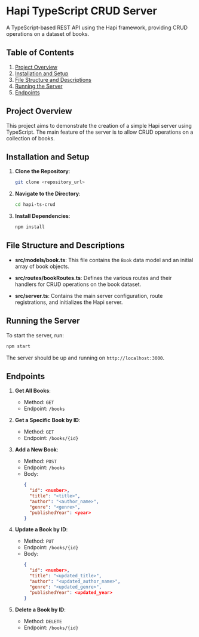 # Hapi TypeScript CRUD Server

A TypeScript-based REST API using the Hapi framework, providing CRUD operations on a dataset of books.

## Table of Contents

1. [Project Overview](#project-overview)
2. [Installation and Setup](#installation-and-setup)
3. [File Structure and Descriptions](#file-structure-and-descriptions)
4. [Running the Server](#running-the-server)
5. [Endpoints](#endpoints)

## Project Overview

This project aims to demonstrate the creation of a simple Hapi server using TypeScript. The main feature of the server is to allow CRUD operations on a collection of books.

## Installation and Setup

1. **Clone the Repository**:

   ```bash
   git clone <repository_url>
   ```

2. **Navigate to the Directory**:

   ```bash
   cd hapi-ts-crud
   ```

3. **Install Dependencies**:
   ```bash
   npm install
   ```

## File Structure and Descriptions

- **src/models/book.ts**: This file contains the `Book` data model and an initial array of book objects.
- **src/routes/bookRoutes.ts**: Defines the various routes and their handlers for CRUD operations on the book dataset.

- **src/server.ts**: Contains the main server configuration, route registrations, and initializes the Hapi server.

## Running the Server

To start the server, run:

```bash
npm start
```

The server should be up and running on `http://localhost:3000`.

## Endpoints

1. **Get All Books**:

   - Method: `GET`
   - Endpoint: `/books`

2. **Get a Specific Book by ID**:

   - Method: `GET`
   - Endpoint: `/books/{id}`

3. **Add a New Book**:

   - Method: `POST`
   - Endpoint: `/books`
   - Body:
     ```json
     {
       "id": <number>,
       "title": "<title>",
       "author": "<author_name>",
       "genre": "<genre>",
       "publishedYear": <year>
     }
     ```

4. **Update a Book by ID**:

   - Method: `PUT`
   - Endpoint: `/books/{id}`
   - Body:
     ```json
     {
       "id": <number>,
       "title": "<updated_title>",
       "author": "<updated_author_name>",
       "genre": "<updated_genre>",
       "publishedYear": <updated_year>
     }
     ```

5. **Delete a Book by ID**:
   - Method: `DELETE`
   - Endpoint: `/books/{id}`
